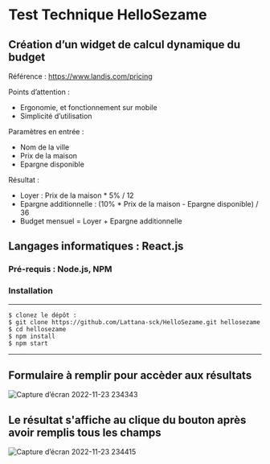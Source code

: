 # Test Technique HelloSezame
## Création d’un widget de calcul dynamique du budget

Référence : https://www.landis.com/pricing 

Points d’attention : 

- Ergonomie, et fonctionnement sur mobile
- Simplicité d’utilisation

Paramètres en entrée : 

- Nom de la ville
- Prix de la maison
- Epargne disponible

Résultat : 

- Loyer : Prix de la maison * 5% / 12
- Epargne additionnelle : (10% * Prix de la maison - Epargne disponible) / 36
- Budget mensuel = Loyer + Epargne additionnelle

## Langages informatiques : React.js
### Pré-requis : Node.js, NPM
### Installation
***
```
$ clonez le dépôt :
$ git clone https://github.com/Lattana-sck/HelloSezame.git hellosezame
$ cd hellosezame
$ npm install
$ npm start
```
***
## Formulaire à remplir pour accèder aux résultats
![Capture d’écran 2022-11-23 234343](https://user-images.githubusercontent.com/74185631/203658513-d7f2ca1d-d8d3-4b71-aaae-3b1df8edff9e.png)

## Le résultat s'affiche au clique du bouton après avoir remplis tous les champs
![Capture d’écran 2022-11-23 234415](https://user-images.githubusercontent.com/74185631/203658675-04e1688b-94ec-4867-be8a-6777130fbac0.png)
